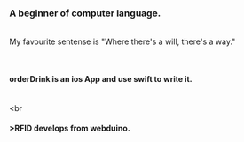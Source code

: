 <h3>A beginner of computer language.</h3> 
<br>My favourite sentense is "Where there's a will, there's a way."</br>

<br><h4>orderDrink is an ios App and use swift to write it.</h4></br>
<br<h4>>RFID develops from webduino.</h4></br>
